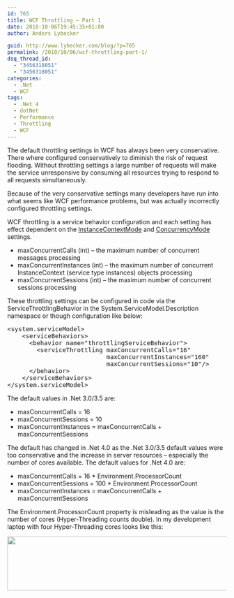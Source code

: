 ```yaml
---
id: 765
title: WCF Throttling – Part 1
date: 2010-10-06T19:45:35+01:00
author: Anders Lybecker

guid: http://www.lybecker.com/blog/?p=765
permalink: /2010/10/06/wcf-throttling-part-1/
dsq_thread_id:
  - "3456318051"
  - "3456318051"
categories:
  - .Net
  - WCF
tags:
  - .Net 4
  - dotNet
  - Performance
  - Throttling
  - WCF
---
```

The default throttling settings in WCF has always been very conservative. There where configured conservatively to diminish the risk of request flooding. Without throttling settings a large number of requests will make the service unresponsive by consuming all resources trying to respond to all requests simultaneously.

Because of the very conservative settings many developers have run into what seems like WCF performance problems, but was actually incorrectly configured throttling settings.

WCF throttling is a service behavior configuration and each setting has effect dependent on the [InstanceContextMode](http://msdn.microsoft.com/en-us/library/system.servicemodel.servicebehaviorattribute.instancecontextmode(v=VS.100).aspx "InstanceContextMode enum on MSDN") and [ConcurrencyMode](http://msdn.microsoft.com/en-us/library/system.servicemodel.servicebehaviorattribute.concurrencymode.aspx "ConcurrencyMode enum on MSDN") settings.

  * maxConcurrentCalls (int) &#8211; the maximum number of concurrent messages processing
  * maxConcurrentInstances (int) &#8211; the maximum number of concurrent InstanceContext (service type instances) objects processing
  * maxConcurrentSessions (int) &#8211; the maximum number of concurrent sessions processing

These throttling settings can be configured in code via the ServiceThrottlingBehavior in the System.ServiceModel.Description namespace or though configuration like below:

<pre class="brush: xml; title: ; notranslate" title="">&lt;system.serviceModel&gt;
    &lt;serviceBehaviors&gt;
      &lt;behavior name="throttlingServiceBehavior"&gt;
        &lt;serviceThrottling maxConcurrentCalls="16"
                           maxConcurrentInstances="160"
                           maxConcurrentSessions="10"/&gt;
      &lt;/behavior&gt;
    &lt;/serviceBehaviors&gt;
&lt;/system.serviceModel&gt;
</pre>

The default values in .Net 3.0/3.5 are:

  * maxConcurrentCalls = 16
  * maxConcurrentSessions = 10
  * maxConcurrentInstances = maxConcurrentCalls + maxConcurrentSessions

The default has changed in .Net 4.0 as the .Net 3.0/3.5 default values were too conservative and the increase in server resources – especially the number of cores available. The default values for .Net 4.0 are:

  * maxConcurrentCalls = 16 * Environment.ProcessorCount
  * maxConcurrentSessions = 100 * Environment.ProcessorCount
  * maxConcurrentInstances = maxConcurrentCalls + maxConcurrentSessions

The Environment.ProcessorCount property is misleading as the value is the number of cores (Hyper-Threading counts double). In my development laptop with four Hyper-Threading cores looks like this:

[<img loading="lazy" class="aligncenter size-full wp-image-766" title="WCF Throttling DotNet 4.0 default settings" src="http://www.lybecker.com/blog/wp-content/uploads/WcfThrottlingDotNet4.png" alt="" width="628" height="124" />](http://www.lybecker.com/blog/wp-content/uploads/WcfThrottlingDotNet4.png)